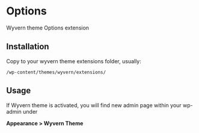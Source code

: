 # Options

Wyvern theme Options extension

## Installation

Copy to your wyvern theme extensions folder, usually:

```
/wp-content/themes/wyvern/extensions/
```

## Usage

If Wyvern theme is activated, you will find new admin page within your wp-admin under

**Appearance > Wyvern Theme**